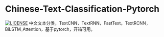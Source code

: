 # Chinese-Text-Classification-Pytorch
[![LICENSE](https://img.shields.io/badge/license-Anti%20996-blue.svg)](https://github.com/996icu/996.ICU/blob/master/LICENSE)
中文文本分类，TextCNN，TextRNN，FastText，TextRCNN，BiLSTM_Attention，基于pytorch，开箱可用。
